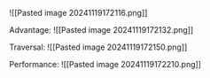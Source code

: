 ![[Pasted image 20241119172116.png]]

Advantage:
	![[Pasted image 20241119172132.png]]

Traversal:
	![[Pasted image 20241119172150.png]]

Performance:
	![[Pasted image 20241119172210.png]]
